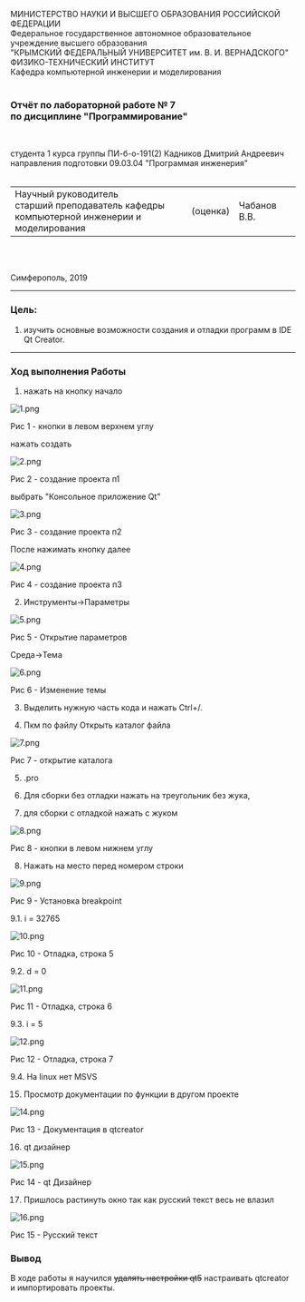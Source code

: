 МИНИСТЕРСТВО НАУКИ  И ВЫСШЕГО ОБРАЗОВАНИЯ РОССИЙСКОЙ ФЕДЕРАЦИИ  
Федеральное государственное автономное образовательное учреждение высшего образования  
"КРЫМСКИЙ ФЕДЕРАЛЬНЫЙ УНИВЕРСИТЕТ им. В. И. ВЕРНАДСКОГО"  
ФИЗИКО-ТЕХНИЧЕСКИЙ ИНСТИТУТ  
Кафедра компьютерной инженерии и моделирования
<br/><br/>

### Отчёт по лабораторной работе № 7<br/> по дисциплине "Программирование"
<br/>

студента 1 курса группы ПИ-б-о-191(2) 
Кадников Дмитрий Андреевич
направления подготовки 09.03.04 "Программая инженерия"  
<br/>

<table>
<tr><td>Научный руководитель<br/> старший преподаватель кафедры<br/> компьютерной инженерии и моделирования</td>
<td>(оценка)</td>
<td>Чабанов В.В.</td>
</tr>
</table>
<br/><br/>

Симферополь, 2019


***
### Цель:
1. изучить основные возможности создания и отладки программ в IDE Qt Creator.

***
### Ход выполнения Работы
1. нажать на кнопку начало

![1.png](./1.png)

Рис 1 - кнопки в левом верхнем углу

нажать создать

![2.png](./2.png)

Рис 2 - создание проекта п1

выбрать "Консольное приложение Qt"

![3.png](./3.png)

Рис 3 - создание проекта п2

После нажимать кнопку далее

![4.png](./4.png)

Рис 4 - создание проекта п3

2. Инструменты->Параметры

![5.png](./5.png)

Рис 5 - Открытие параметров

Среда->Тема


![6.png](./6.png)

Рис 6 - Изменение темы

3. Выделить нужную часть кода и нажать Ctrl+/.

4. Пкм по файлу Открыть каталог файла

![7.png](./7.png)

Рис 7 - открытие каталога

5. .pro

6. Для сборки без отладки нажать на треугольник без жука,
7. для сборки с отладкой нажать с жуком

![8.png](./8.png)

Рис 8 - кнопки в левом нижнем углу

8. Нажать на место перед номером строки

![9.png](./9.png)

Рис 9 - Установка breakpoint

9.1.  i = 32765

![10.png](./10.png)

Рис 10 - Отладка, строка 5

9.2. d = 0

![11.png](./11.png)

Рис 11 - Отладка, строка 6

9.3. i = 5

![12.png](./12.png)

Рис 12 - Отладка, строка 7

9.4. На linux нет MSVS

15. Просмотр документации по функции в другом проекте

![14.png](./14.png)

Рис 13 - Документация в qtcreator

16. qt дизайнер

![15.png](./15.png)

Рис 14 - qt Дизайнер

17. Пришлось растинуть окно так как русский текст весь не влазил

![16.png](./16.png)

Рис 15 - Русский текст

### Вывод
В ходе работы я научился ~~удалять настройки qt5~~ настраивать qtcreator и импортировать проекты.

